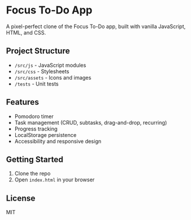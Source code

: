 # Focus To-Do App

A pixel-perfect clone of the Focus To-Do app, built with vanilla JavaScript, HTML, and CSS.

## Project Structure

- `/src/js` - JavaScript modules
- `/src/css` - Stylesheets
- `/src/assets` - Icons and images
- `/tests` - Unit tests

## Features
- Pomodoro timer
- Task management (CRUD, subtasks, drag-and-drop, recurring)
- Progress tracking
- LocalStorage persistence
- Accessibility and responsive design

## Getting Started
1. Clone the repo
2. Open `index.html` in your browser

## License
MIT

